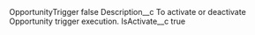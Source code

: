 <?xml version="1.0" encoding="UTF-8"?>
<CustomMetadata xmlns="http://soap.sforce.com/2006/04/metadata" xmlns:xsi="http://www.w3.org/2001/XMLSchema-instance" xmlns:xsd="http://www.w3.org/2001/XMLSchema">
    <label>OpportunityTrigger</label>
    <protected>false</protected>
    <values>
        <field>Description__c</field>
        <value xsi:type="xsd:string">To activate or deactivate Opportunity trigger execution.</value>
    </values>
    <values>
        <field>IsActivate__c</field>
        <value xsi:type="xsd:boolean">true</value>
    </values>
</CustomMetadata>
